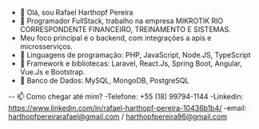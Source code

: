 - 👋  Olá, sou Rafael Harthopf Pereira
- 👀  Programador FullStack, trabalho na empresa MIKROTIK RIO CORRESPONDENTE FINANCEIRO, TREINAMENTO E SISTEMAS.
- Meu foco principal é o backend, com integrações a apis e microsserviços.
- 🌱  Linguagens de programação: PHP, JavaScript, Node.JS, TypeScript
- 🌱  Framework e bibliotecas: Laravel, React.Js, Spring Boot, Angular, Vue.Js e Bootstrap.
- 🌱  Banco de Dados: MySQL, MongoDB, PostgreSQL

-- 📫 Como chegar até mim? 
-Telefone: +55 (18) 99794-1144
-Linkedin: https://www.linkedin.com/in/rafael-harthopf-pereira-10436b1b4/
-email: harthopfpereirarafael@gmail.com / harthopfpereira96@gmail.com
                                    



<!---
rafaelharthopf/rafaelharthopf is a ✨ special ✨ repository because its `README.md` (this file) appears on your GitHub profile.
You can click the Preview link to take a look at your changes.
--->
